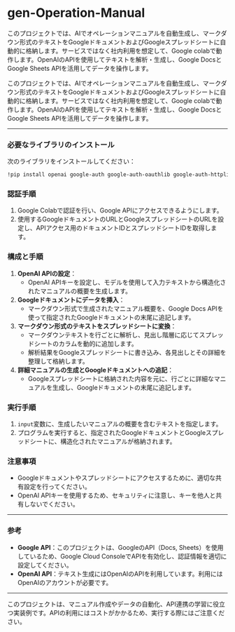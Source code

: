 # gen-Operation-Manual
このプロジェクトでは、AIでオペレーションマニュアルを自動生成し、マークダウン形式のテキストをGoogleドキュメントおよびGoogleスプレッドシートに自動的に格納します。サービスではなく社内利用を想定して、Google colabで動作します。OpenAIのAPIを使用してテキストを解析・生成し、Google DocsとGoogle Sheets APIを活用してデータを操作します。

このプロジェクトでは、AIでオペレーションマニュアルを自動生成し、マークダウン形式のテキストをGoogleドキュメントおよびGoogleスプレッドシートに自動的に格納します。サービスではなく社内利用を想定して、Google colabで動作します。OpenAIのAPIを使用してテキストを解析・生成し、Google DocsとGoogle Sheets APIを活用してデータを操作します。

---

### 必要なライブラリのインストール

次のライブラリをインストールしてください：

```bash
!pip install openai google-auth google-auth-oauthlib google-auth-httplib2 google-api-python-client markdown2 gspread pandas
```

### 認証手順

1. Google Colabで認証を行い、Google APIにアクセスできるようにします。
2. 使用するGoogleドキュメントのURLとGoogleスプレッドシートのURLを設定し、APIアクセス用のドキュメントIDとスプレッドシートIDを取得します。

### 構成と手順

1. **OpenAI APIの設定**：
    - OpenAI APIキーを設定し、モデルを使用して入力テキストから構造化されたマニュアルの概要を生成します。
2. **Googleドキュメントにデータを挿入**：
    - マークダウン形式で生成されたマニュアル概要を、Google Docs APIを使って指定されたGoogleドキュメントの末尾に追記します。
3. **マークダウン形式のテキストをスプレッドシートに変換**：
    - マークダウンテキストを行ごとに解析し、見出し階層に応じてスプレッドシートのカラムを動的に追加します。
    - 解析結果をGoogleスプレッドシートに書き込み、各見出しとその詳細を整理して格納します。
4. **詳細マニュアルの生成とGoogleドキュメントへの追記**：
    - Googleスプレッドシートに格納された内容を元に、行ごとに詳細なマニュアルを生成し、Googleドキュメントの末尾に追記します。

### 実行手順

1. `input`変数に、生成したいマニュアルの概要を含むテキストを指定します。
2. プログラムを実行すると、指定されたGoogleドキュメントとGoogleスプレッドシートに、構造化されたマニュアルが格納されます。

### 注意事項

- Googleドキュメントやスプレッドシートにアクセスするために、適切な共有設定を行ってください。
- OpenAI APIキーを使用するため、セキュリティに注意し、キーを他人と共有しないでください。

---

### 参考

- **Google API**：このプロジェクトは、GoogleのAPI（Docs, Sheets）を使用しているため、Google Cloud ConsoleでAPIを有効化し、認証情報を適切に設定してください。
- **OpenAI API**：テキスト生成にはOpenAIのAPIを利用しています。利用にはOpenAIのアカウントが必要です。

---

このプロジェクトは、マニュアル作成やデータの自動化、API連携の学習に役立つ実装例です。APIの利用にはコストがかかるため、実行する際にはご注意ください。
